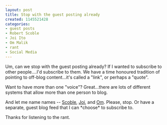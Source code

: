 ```yaml
--- 
layout: post
title: Stop with the guest posting already
created: 1145521428
categories: 
- guest posts
- Robert Scoble
- Joi Ito
- Om Malik
- rant
- Social Media
---
```

<p>Um, can we stop with the guest posting already? If I wanted to subscribe to other people....I&#39;d subscribe to them. We have a time honoured tradition of pointing to off-blog content...it&#39;s called a &quot;link&quot;, or perhaps a &quot;quote&quot;.</p>  <p>Want to have more than one &quot;voice&quot;? Great...there are lots of different systems that allow more than one person to blog.</p>  <p>And let me name names -- <a href="http://scobleizer.wordpress.com/">Scoble</a>, <a href="http://joi.ito.com/">Joi</a>, and <a href="http://gigaom.com/">Om</a>. Please, stop. Or have a separate, guest blog feed that I can *choose* to subscribe to.</p>  <p>Thanks for listening to the rant.</p>
